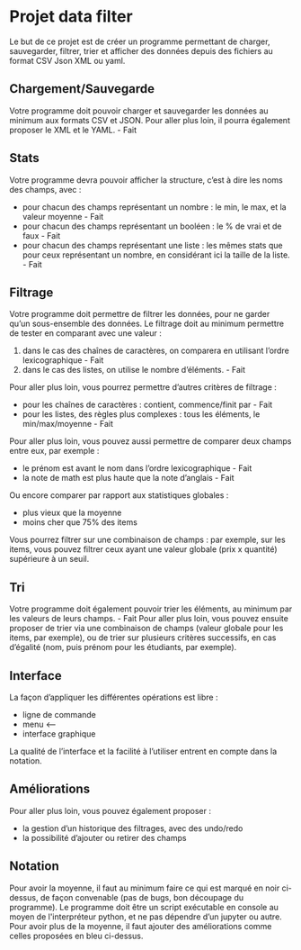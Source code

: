 # Projet data filter

Le but de ce projet est de créer un programme permettant de charger, sauvegarder, filtrer, trier et afficher des données depuis des fichiers au format CSV Json XML ou yaml.

## Chargement/Sauvegarde

Votre programme doit pouvoir charger et sauvegarder les données au minimum aux formats CSV et JSON. Pour aller plus loin, il pourra également proposer le XML et le YAML. - Fait

## Stats

Votre programme devra pouvoir afficher la structure, c’est à dire les noms des champs, avec :

* pour chacun des champs représentant un nombre : le min, le max, et la valeur moyenne - Fait
* pour chacun des champs représentant un booléen : le % de vrai et de faux - Fait
* pour chacun des champs représentant une liste : les mêmes stats que pour ceux représentant un nombre, en considérant ici la taille de la liste. - Fait

## Filtrage

Votre programme doit permettre de filtrer les données, pour ne garder qu’un sous-ensemble des données. Le filtrage doit au minimum permettre de tester en comparant avec une valeur :

1. dans le cas des chaînes de caractères, on comparera en utilisant l’ordre lexicographique  - Fait
2. dans le cas des listes, on utilise le nombre d’éléments.  - Fait

Pour aller plus loin, vous pourrez permettre d’autres critères de filtrage :

* pour les chaînes de caractères : contient, commence/finit par  - Fait
* pour les listes, des règles plus complexes : tous les éléments, le min/max/moyenne  - Fait 

Pour aller plus loin, vous pouvez aussi permettre de comparer deux champs entre eux, par exemple :

* le prénom est avant le nom dans l’ordre lexicographique  - Fait 
* la note de math est plus haute que la note d’anglais  - Fait 

Ou encore comparer par rapport aux statistiques globales :

* plus vieux que la moyenne
* moins cher que 75% des items

Vous pourrez filtrer sur une combinaison de champs : par exemple, sur les items, vous pouvez filtrer ceux ayant une valeur globale (prix x quantité) supérieure à un seuil.

## Tri

Votre programme doit également pouvoir trier les éléments, au minimum par les valeurs de leurs champs.   - Fait 
Pour aller plus loin, vous pouvez ensuite proposer de trier via une combinaison de champs (valeur globale pour les items, par exemple), ou de trier sur plusieurs critères successifs, en cas d’égalité (nom, puis prénom pour les étudiants, par exemple).

## Interface

La façon d’appliquer les différentes opérations est libre :

* ligne de commande
* menu <--
* interface graphique

La qualité de l’interface et la facilité à l’utiliser entrent en compte dans la notation.

## Améliorations

Pour aller plus loin, vous pouvez également proposer :

* la gestion d’un historique des filtrages, avec des undo/redo
* la possibilité d’ajouter ou retirer des champs

## Notation

Pour avoir la moyenne, il faut au minimum faire ce qui est marqué en noir ci-dessus, de façon convenable (pas de bugs, bon découpage du programme). Le programme doit être un script exécutable en console au moyen de l'interpréteur python, et ne pas dépendre d’un jupyter ou autre. Pour avoir plus de la moyenne, il faut ajouter des améliorations comme celles proposées en bleu ci-dessus.
